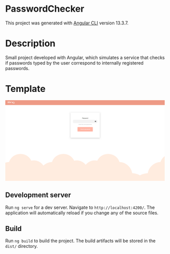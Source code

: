# PasswordChecker

This project was generated with [Angular CLI](https://github.com/angular/angular-cli) version 13.3.7.

# Description 

Small project developed with Angular, which simulates a service that checks if passwords typed by the user correspond to internally registered passwords.

# Template

![Demonstração / Pagina inicial](./src/assets/img/feng.png)

## Development server

Run `ng serve` for a dev server. Navigate to `http://localhost:4200/`. The application will automatically reload if you change any of the source files.

## Build

Run `ng build` to build the project. The build artifacts will be stored in the `dist/` directory.

